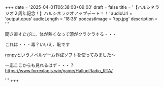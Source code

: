 +++
date = '2025-04-01T06:38:03+09:00'
draft = false
title = '【ハルシネラジオ２周年記念！】ハルシネラジオアップデート！！'
audioUrl = 'output.opus'
audioLength = '18:35'
podcastImage = 'top.jpg'
description = '''

聞き直すたびに、体が熱くなって頭がクラクラする・・・

これは・・・毒？いいえ、恥です

renpyというノベルゲーム作成ソフトを使ってみました～

一応ここからも見れるはず・・・？
https://www.forrexlapis.win/game/HalluciRadio_RTA/

'''
+++

